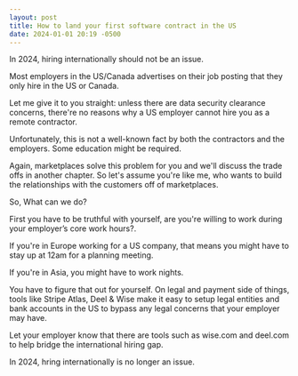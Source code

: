 ```yaml
---
layout: post
title: How to land your first software contract in the US
date: 2024-01-01 20:19 -0500
---
```


In 2024, hiring internationally should not be an issue.

Most employers in the US/Canada advertises on their job posting that they only
hire in the US or Canada.

Let me give it to you straight: unless there are data security clearance
concerns, there're no reasons why a US employer cannot hire you as a remote
contractor.

Unfortunately, this is not a well-known fact by both the contractors and the
employers. Some education might be required.

Again, marketplaces solve this problem for you and we'll discuss the trade offs
in another chapter. So let's assume you're like me, who wants to build the
relationships with the customers off of marketplaces.

So, What can we do?

First you have to be truthful with yourself, are you're willing to work during
your employer’s core work hours?.

If you're in Europe working for a US company, that means you might have to stay
up at 12am for a planning meeting.

If you're in Asia, you might have to work nights.

You have to figure that out for yourself. On legal and payment side of things,
tools like Stripe Atlas, Deel & Wise make it easy to setup legal entities and
bank accounts in the US to bypass any legal concerns that your employer may
have.

Let your employer know that there are tools such as wise.com and deel.com to
help bridge the international hiring gap.

In 2024, hring internationally is no longer an issue.
